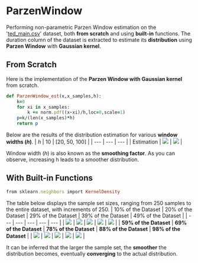 # ParzenWindow
Performing non-parametric Parzen Window estimation on the '[ted_main.csv](https://github.com/fardinabbasi/ParzenWindow/blob/main/ted_main.csv)' dataset, both **from scratch** and using **built-in** functions.
The duration column of the dataset is extracted to estimate its **distribution** using **Parzen Window** with **Gaussian kernel**.
## From Scratch
Here is the implementation of the **Parzen Window with Gaussian kernel** from scratch.
```ruby
def ParzenWindow_est(x,x_samples,h):
	k=0
	for xi in x_samples:
		k += norm.pdf((x-xi)/h,loc=0,scale=1)
	p=k/(len(x_samples)*h)
	return p
```
Below are the results of the distribution estimation for various **window widths (*h*)**.
| *h* | 10 | [20, 50, 100] |
| --- | --- | --- |
| Estimation | <img src="/readme_images/h10.png"> | <img src="/readme_images/h.png"> |

Window width (*h*) is also known as the **smoothing factor**. As you can observe, increasing h leads to a smoother distribution.

## With Built-in Functions
```ruby
from sklearn.neighbors import KernelDensity
```
The table below displays the sample set sizes, ranging from 250 samples to the entire dataset, with increments of 250.
| 10% of the Dataset | 20% of the Dataset | 29% of the Dataset | 39% of the Dataset | 49% of the Dataset | 
| --- | --- | --- | --- | --- |
| <img src="/readme_images/n10.png"> | <img src="/readme_images/n20.png"> | <img src="/readme_images/n29.png"> | <img src="/readme_images/n39.png"> | <img src="/readme_images/n49.png"> |
| **59% of the Dataset** | **69% of the Dataset** | **78% of the Dataset** | **88% of the Dataset** | **98% of the Dataset** |
| <img src="/readme_images/n59.png"> | <img src="/readme_images/n69.png"> | <img src="/readme_images/n78.png"> | <img src="/readme_images/n88.png"> | <img src="/readme_images/n98.png"> |

It can be inferred that the larger the sample set, the **smoother** the distribution becomes, eventually **converging** to the actual distribution.
